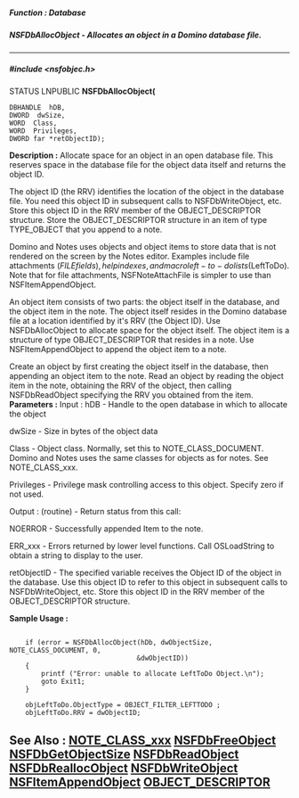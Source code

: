 ##### Function : Database
##### NSFDbAllocObject - Allocates an object in a Domino database file.
---
##### #include <nsfobjec.h>
STATUS LNPUBLIC **NSFDbAllocObject(**

	DBHANDLE  hDB,
	DWORD  dwSize,
	WORD  Class,
	WORD  Privileges,
	DWORD far *retObjectID);
**Description :**
Allocate space for an object in an open database file. This reserves space in 
the database file for the object data itself and returns the object ID.

The object ID (the RRV) identifies the location of the object in the database 
file. You need this object ID in subsequent calls to NSFDbWriteObject, etc. 
Store this object ID in the RRV member of the OBJECT_DESCRIPTOR structure. 
Store the OBJECT_DESCRIPTOR structure in an item of type TYPE_OBJECT that you 
append to a note. 

Domino and Notes uses objects and object items to store data that is not 
rendered on the screen by the Notes editor. Examples include file attachments 
($FILE fields), help indexes, and macro left-to-do lists ($LeftToDo). Note that 
for file attachments, NSFNoteAttachFile is simpler to use than 
NSFItemAppendObject.

An object item consists of two parts: the object itself in the database, and 
the object item in the note. The object itself resides in the Domino database 
file at a location identified by it's RRV (the Object ID). Use NSFDbAllocObject 
to allocate space for the object itself.  The object item is a structure of 
type OBJECT_DESCRIPTOR that resides in a note. Use NSFItemAppendObject to 
append the object item to a note.

Create an object by first creating the object itself in the database, then 
appending an object item to the note. Read an object by reading the object item 
in the note, obtaining the RRV of the object, then calling NSFDbReadObject 
specifying the RRV you obtained from the item.
**Parameters :**
Input :
hDB  -  Handle to the open database in which to allocate the object

dwSize  -  Size in bytes of the object data

Class  -  Object class. Normally, set this to NOTE_CLASS_DOCUMENT.  Domino and Notes uses the same classes for objects as for notes. See NOTE_CLASS_xxx.

Privileges  -  Privilege mask controlling access to this object. Specify zero if not used.

Output :
(routine)  -  Return status from this call: 

NOERROR - Successfully appended Item to the note.

ERR_xxx - Errors returned by lower level functions. Call OSLoadString to obtain a string to display to the user.


retObjectID  -  The specified variable receives the Object ID of the object in the database. Use this object ID to refer to this object in subsequent calls to NSFDbWriteObject, etc. Store this object ID in the RRV member of the OBJECT_DESCRIPTOR structure.

**Sample Usage :**
```

    if (error = NSFDbAllocObject(hDb, dwObjectSize, NOTE_CLASS_DOCUMENT, 0, 
                                &dwObjectID))
    {
        printf ("Error: unable to allocate LeftToDo Object.\n");
        goto Exit1;
    }
    
    objLeftToDo.ObjectType = OBJECT_FILTER_LEFTTODO ;
    objLeftToDo.RRV = dwObjectID;

```
**See Also :**
[NOTE_CLASS_xxx](D:/md_files/NOTE_CLASS_xxx.md)
[NSFDbFreeObject](D:/md_files/NSFDbFreeObject.md)
[NSFDbGetObjectSize](D:/md_files/NSFDbGetObjectSize.md)
[NSFDbReadObject](D:/md_files/NSFDbReadObject.md)
[NSFDbReallocObject](D:/md_files/NSFDbReallocObject.md)
[NSFDbWriteObject](D:/md_files/NSFDbWriteObject.md)
[NSFItemAppendObject](D:/md_files/NSFItemAppendObject.md)
[OBJECT_DESCRIPTOR](D:/md_files/OBJECT_DESCRIPTOR.md)
---
